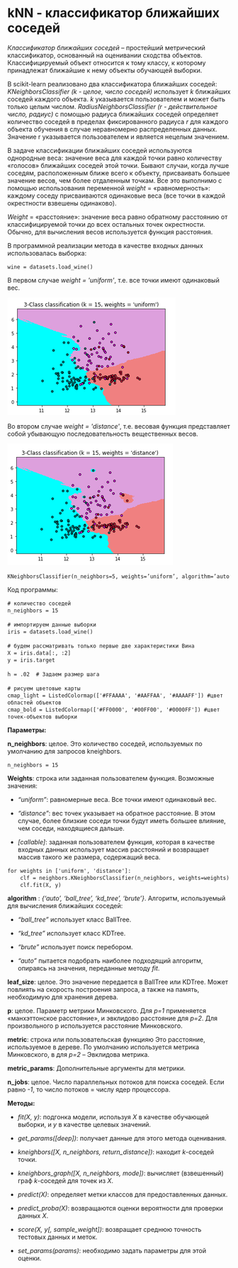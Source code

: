 **kNN - классификатор ближайших соседей**
=======================================

*Классификатор ближайших соседей* –  простейший метрический классификатор, основанный на оценивании сходства объектов. Классифицируемый объект относится к тому классу, к которому принадлежат ближайшие к нему объекты обучающей выборки.

В sсikit-learn реализовано два классификатора ближайших соседей: *KNeighborsClassifier (k - целое, число соседей)* использует *k* ближайших соседей каждого объекта. *k* указывается пользователем и может быть только целым числом. *RadiusNeighborsClassifier (r - действительное число, радиус)* с помощью радиуса ближайших соседей определяет количество соседей в пределах фиксированного радиуса *r* для каждого объекта обучения в случае неравномерно распределенных данных. Значение r указывается пользователем и является нецелым значением.

В задаче классификации ближайших соседей используются однородные веса: значение веса для каждой точки равно количеству «голосов» ближайших соседей этой точки. Бывают случаи, когда лучше соседям, расположенным ближе всего к объекту, присваивать большее значение весов, чем более отдаленным точкам. Все это выполнимо с помощью использования переменной *weight* = «равномерность»: каждому соседу присваиваются одинаковые веса (все точки в каждой окрестности взвешены одинаково).

*Weight* = «расстояние»: значение веса равно обратному расстоянию от классифицируемой точки до всех остальных точек окрестности. Обычно, для вычисления весов используется функция расстояния.

В программной реализации метода в качестве входных данных использовалась выборка:
```
wine = datasets.load_wine()
```

В первом случае *weight = 'uniform'*, т.е. все точки имеют одинаковый вес.

![](https://raw.githubusercontent.com/Kursaitova/KNN/master/wine1.PNG "kNN")

Во втором случае *weight = 'distance'*, т.е. весовая функция представляет собой убывающую последовательность вещественных весов.

![](https://raw.githubusercontent.com/Kursaitova/KNN/master/wine2.PNG "kNN")

```
KNeighborsClassifier(n_neighbors=5, weights=’uniform’, algorithm=’auto’, leaf_size=30, p=2, metric=’minkowski’, metric_params=None, n_jobs=1, **kwargs)
```
Код программы:

```
# количество соседей
n_neighbors = 15

# импортируем данные выборки 
iris = datasets.load_wine()

# будем рассматривать только первые две характеристики Вина 
X = iris.data[:, :2]
y = iris.target

h = .02  # Задаем размер шага

# рисуем цветовые карты 
cmap_light = ListedColormap(['#FFAAAA', '#AAFFAA', '#AAAAFF']) #цвет областей объектов
cmap_bold = ListedColormap(['#FF0000', '#00FF00', '#0000FF']) #цвет точек-объектов выборки 
```

**Параметры:**

**n_neighbors**: целое. Это количество соседей, используемых по умолчанию для запросов kneighbors.

```
n_neighbors = 15
```

**Weights**: строка или заданная пользователем функция. Возможные значения:

* *“uniform”*: равномерные веса. Все точки имеют одинаковый вес.

* *“distance”*: вес точек указывает на обратное расстояние. В этом случае, более близкие соседи точки будут иметь большее влияние, чем соседи, находящиеся дальше.

* *[callable]*: заданная пользователем функция, которая в качестве входных данных использует массив расстояний и возвращает массив такого же размера, содержащий веса.

```
for weights in ['uniform', 'distance']:
    clf = neighbors.KNeighborsClassifier(n_neighbors, weights=weights)
    clf.fit(X, y)
```

**algorithm** : *{‘auto’, ‘ball_tree’, ‘kd_tree’, ‘brute’}*. Алгоритм, используемый для вычисления ближайших соседей:

* *“ball_tree”* использует класс BallTree.

* *“kd_tree”* использует класс KDTree.

* *“brute”* использует поиск перебором.

* *“auto”* пытается подобрать наиболее подходящий алгоритм, опираясь на значения, переданные методу *fit*.

**leaf_size**: целое. Это значение передается в BallTree или KDTree. Может повлиять на скорость построения запроса, а также на память, необходимую для хранения дерева.
	
**p**: целое. Параметр метрики Минковского. Для *р=1* применяется «манхэттонское расстояние», и эвклидово расстояние для *р=2*. Для произвольного p используется расстояние Минковского.
	
**metric**: строка или пользовательская функцияю Это расстояние, используемое в дереве. По умолчанию используется метрика Минковского, в для *р=2* – Эвклидова метрика.
	
**metric_params**: Дополнительные аргументы для метрики.

**n_jobs**: целое. Число параллельных потоков для поиска соседей. Если равно *-1*, то число потоков = числу ядер процессора.

**Методы:**

* *fit(X, y)*: подгонка модели, используя *Х* в качестве обучающей выборки, и *у* в качестве целевых значений.

* *get_params([deep])*: получает данные для этого метода оценивания.

* *kneighbors([X, n_neighbors, return_distance])*:  находит *k*-соседей точки.

* *kneighbors_graph([X, n_neighbors, mode])*: вычисляет (взвешенный) граф *k*-соседей для точек из *Х*.

* *predict(X)*: определяет метки классов для предоставленных данных.

* *predict_proba(X)*: возвращаются оценки вероятности для проверки данных *Х*.

* *score(X, y[, sample_weight])*: возвращает среднюю точность тестовых данных и меток.

* *set_params(params)*: необходимо задать параметры для этой оценки.


